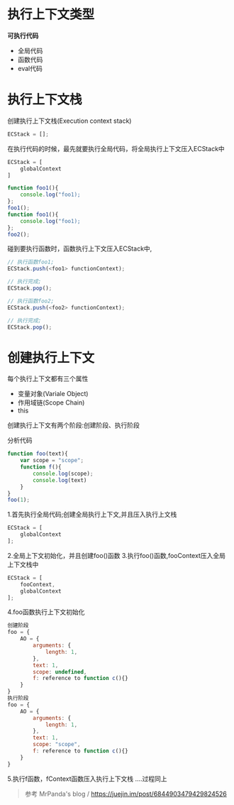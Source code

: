 # 执行上下文类型
 **可执行代码**
 * 全局代码
 * 函数代码
 * eval代码

# 执行上下文栈
创建执行上下文栈(Execution context stack)
```js
ECStack = [];
```
在执行代码的时候，最先就要执行全局代码，将全局执行上下文压入ECStack中
```js
ECStack = [
    globalContext
]
```
```js
function foo1(){
    console.log("foo1);
};
foo1();
function foo1(){
    console.log("foo1);
};
foo2();
```
碰到要执行函数时，函数执行上下文压入ECStack中,
```js
// 执行函数foo1;
ECStack.push(<foo1> functionContext);

// 执行完成;
ECStack.pop();

// 执行函数foo2;
ECStack.push(<foo2> functionContext);

// 执行完成;
ECStack.pop();
```
# 创建执行上下文
每个执行上下文都有三个属性
* 变量对象(Variale Object)
* 作用域链(Scope Chain)
* this 

创建执行上下文有两个阶段:创建阶段、执行阶段

分析代码
```js
function foo(text){
    var scope = "scope";
    function f(){
        console.log(scope);
        console.log(text)
    }
}
foo(1);
```
1.首先执行全局代码;创建全局执行上下文,并且压入执行上文栈
```js
ECStack = [
    globalContext
];
```
2.全局上下文初始化，并且创建foo()函数
3.执行foo()函数,fooContext压入全局上下文栈中
```js
ECStack = [
    fooContext,
    globalContext
];
```
4.foo函数执行上下文初始化
```js
创建阶段
foo = {
    AO = {
        arguments: {
            length: 1,
        },
        text: 1,
        scope: undefined,
        f: reference to function c(){}
    }
}
执行阶段
foo = {
    AO = {
        arguments: {
            length: 1,
        },
        text: 1,
        scope: "scope",
        f: reference to function c(){}
    }
}
```
5.执行f函数，fContext函数压入执行上下文栈
....过程同上
>参考 MrPanda's blog / https://juejin.im/post/6844903479429824526